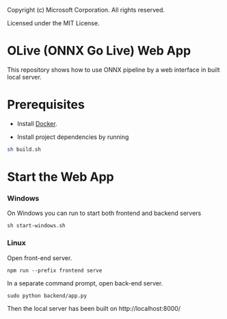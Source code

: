 Copyright (c) Microsoft Corporation. All rights reserved.

Licensed under the MIT License.


# OLive (ONNX Go Live) Web App

This repository shows how to use ONNX pipeline by a web interface in built local server.

# Prerequisites
- Install [Docker](https://docs.docker.com/install/).

- Install project dependencies by running 
```bash
sh build.sh
```

# Start the Web App
### Windows
On Windows you can run to start both frontend and backend servers
```
sh start-windows.sh

```

### Linux
Open front-end server.
```
npm run --prefix frontend serve
```

In a separate command prompt, open back-end server.
```
sudo python backend/app.py
```

Then the local server has been built on http://localhost:8000/
